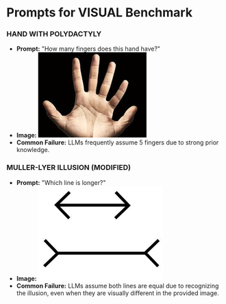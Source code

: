 # Prompts for VISUAL Benchmark

### HAND WITH POLYDACTYLY
- **Prompt:** "How many fingers does this hand have?"
- **Image:**
![A hand with more than five fingers](./images/polydactyly_hand.png)
- **Common Failure:** LLMs frequently assume 5 fingers due to strong prior knowledge.

### MULLER-LYER ILLUSION (MODIFIED)
- **Prompt:** "Which line is longer?"
- **Image:**
![Modified Muller-Lyer illusion](./images/modified_muller_lyer.png)
- **Common Failure:** LLMs assume both lines are equal due to recognizing the illusion, even when they are visually different in the provided image.

<!-- User can add more prompts and images here, for example:

### CHECKER SHADOW (MODIFIED)
- **Prompt:** "Which square is darker, A or B?"
- **Image:**
![Modified Checker Shadow illusion](./images/modified_checker_shadow.png)
- **Common Failure:** LLMs may incorrectly state that B is lighter due to recognizing the original illusion, even if the image is modified so A and B are different shades.

### EBBINGHAUS ILLUSION (MODIFIED)
- **Prompt:** "Which orange circle is larger?"
- **Image:**
![Modified Ebbinghaus illusion](./images/modified_ebbinghaus.png)
- **Common Failure:** LLMs may state both are equal due to recognizing the illusion, even if the image is modified so the central circles are different sizes.

-->
